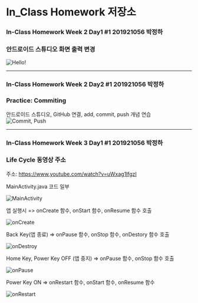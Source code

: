 # In_Class Homework 저장소

### In-Class Homework Week 2 Day1 #1 201921056 박정하
### 안드로이드 스튜디오 화면 출력 변경

![Hello!](https://user-images.githubusercontent.com/80028148/110406386-78e33180-80c5-11eb-9e34-ec6eec4d47fc.PNG)


-----------------------------------------------------------

### In-Class Homework Week 2 Day2 #1 201921056 박정하
### Practice: Commiting
안드로이드 스튜디오, GitHub 연결, add, commit, push 개념 연습
![Commit, Push](https://user-images.githubusercontent.com/80028148/110602282-2e4add80-81c9-11eb-988b-2605d09e3528.PNG)


-----------------------------------------------------------

### In-Class Homework Week 3 Day1 #1 201921056 박정하
### Life Cycle 동영상 주소

주소: https://www.youtube.com/watch?v=uWxag1lfgzI

MainActivity.java 코드 일부

![MainActivity](https://user-images.githubusercontent.com/80028148/111307707-2d202180-869d-11eb-98bd-4e3f41dda1d7.PNG)

앱 실행시 => onCreate 함수, onStart 함수, onResume 함수 호출

![onCreate](https://user-images.githubusercontent.com/80028148/111307722-31e4d580-869d-11eb-8ab0-bc820d022aac.PNG)

Back Key(앱 종료) => onPause 함수, onStop 함수, onDestory 함수 호출

![onDestroy](https://user-images.githubusercontent.com/80028148/111307935-6ce70900-869d-11eb-8e37-b0f2f3363bb6.PNG)

Home Key, Power Key OFF (앱 중지) => onPause 함수, onStop 함수 호출

![onPause](https://user-images.githubusercontent.com/80028148/111310298-46769d00-86a0-11eb-8991-b3890833130a.PNG)

Power Key ON => onRestart 함수, onStart 함수, onResume 함수 

![onRestart](https://user-images.githubusercontent.com/80028148/111308910-9ce2dc00-869e-11eb-865d-ae0be659f0d3.PNG)




